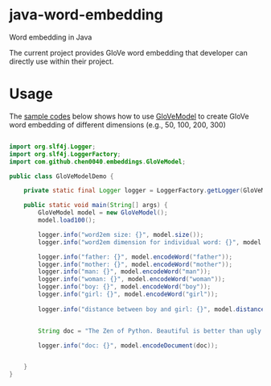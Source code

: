 # java-word-embedding

Word embedding in Java

The current project provides GloVe word embedding that developer can directly use within their project.

# Usage

The [sample codes](src/main/java/com/github/chen0040/embeddings/GloVeModelDemo.java) below shows how to use
[GloVeModel](src/main/java/com/github/chen0040/embeddings/GloVeModel.java) to create GloVe word embedding of different
dimensions (e.g., 50, 100, 200, 300) 

```java

import org.slf4j.Logger;
import org.slf4j.LoggerFactory;
import com.github.chen0040.embeddings.GloVeModel;

public class GloVeModelDemo {

    private static final Logger logger = LoggerFactory.getLogger(GloVeModelDemo.class);

    public static void main(String[] args) {
        GloVeModel model = new GloVeModel();
        model.load100();

        logger.info("word2em size: {}", model.size());
        logger.info("word2em dimension for individual word: {}", model.getWordVecDimension());

        logger.info("father: {}", model.encodeWord("father"));
        logger.info("mother: {}", model.encodeWord("mother"));
        logger.info("man: {}", model.encodeWord("man"));
        logger.info("woman: {}", model.encodeWord("woman"));
        logger.info("boy: {}", model.encodeWord("boy"));
        logger.info("girl: {}", model.encodeWord("girl"));
        
        logger.info("distance between boy and girl: {}", model.distance("boy", "girl"));


        String doc = "The Zen of Python. Beautiful is better than ugly. Explicit is better than implicit. Simple is better than complex. Complex is better than complicated. Flat is better than nested. Sparse is better than dense. Readability counts. Special cases aren't special enough to break the rules.";

        logger.info("doc: {}", model.encodeDocument(doc));


    }
}
```
